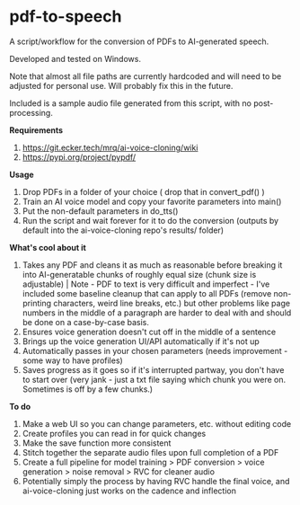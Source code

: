 # pdf-to-speech
A script/workflow for the conversion of PDFs to AI-generated speech.

Developed and tested on Windows.

Note that almost all file paths are currently hardcoded and will need to be adjusted for personal use. Will probably fix this in the future. 

Included is a sample audio file generated from this script, with no post-processing.

**Requirements**
1. https://git.ecker.tech/mrq/ai-voice-cloning/wiki
2. https://pypi.org/project/pypdf/

**Usage**
1. Drop PDFs in a folder of your choice ( drop that in convert_pdf() )
2. Train an AI voice model and copy your favorite parameters into main()
3. Put the non-default parameters in do_tts()
4. Run the script and wait forever for it to do the conversion (outputs by default into the ai-voice-cloning repo's results/ folder)

**What's cool about it**
1. Takes any PDF and cleans it as much as reasonable before breaking it into AI-generatable chunks of roughly equal size (chunk size is adjustable) | Note - PDF to text is very difficult and imperfect - I've included some baseline cleanup that can apply to all PDFs (remove non-printing characters, weird line breaks, etc.) but other problems like page numbers in the middle of a paragraph are harder to deal with and should be done on a case-by-case basis.
3. Ensures voice generation doesn't cut off in the middle of a sentence
4. Brings up the voice generation UI/API automatically if it's not up
5. Automatically passes in your chosen parameters (needs improvement - some way to have profiles)
6. Saves progress as it goes so if it's interrupted partway, you don't have to start over (very jank - just a txt file saying which chunk you were on. Sometimes is off by a few chunks.)

**To do**
1. Make a web UI so you can change parameters, etc. without editing code
2. Create profiles you can read in for quick changes
3. Make the save function more consistent
4. Stitch together the separate audio files upon full completion of a PDF
5. Create a full pipeline for model training > PDF conversion > voice generation > noise removal > RVC for cleaner audio
6. Potentially simply the process by having RVC handle the final voice, and ai-voice-cloning just works on the cadence and inflection
